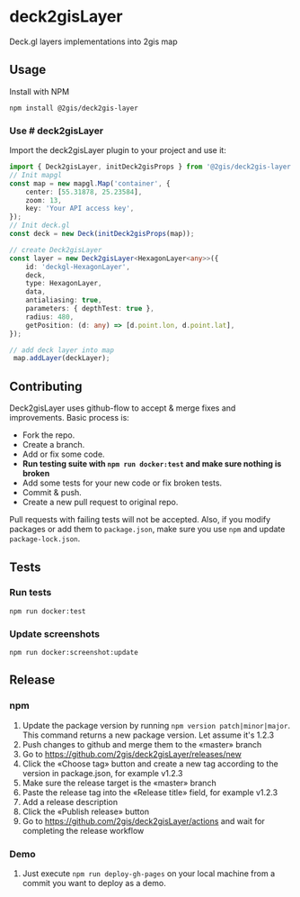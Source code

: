 # deck2gisLayer
Deck.gl layers implementations into 2gis map

## Usage

Install with NPM

```shell
npm install @2gis/deck2gis-layer
```

### Use # deck2gisLayer

Import the deck2gisLayer plugin to your project and use it:

```typescript
import { Deck2gisLayer, initDeck2gisProps } from '@2gis/deck2gis-layer';
// Init mapgl
const map = new mapgl.Map('container', {
    center: [55.31878, 25.23584],
    zoom: 13,
    key: 'Your API access key',
});
// Init deck.gl
const deck = new Deck(initDeck2gisProps(map));

// create Deck2gisLayer
const layer = new Deck2gisLayer<HexagonLayer<any>>({
    id: 'deckgl-HexagonLayer',
    deck,
    type: HexagonLayer,
    data,
    antialiasing: true,
    parameters: { depthTest: true },
    radius: 480,
    getPosition: (d: any) => [d.point.lon, d.point.lat],
});

// add deck layer into map
 map.addLayer(deckLayer);
```

## Contributing

Deck2gisLayer uses github-flow to accept & merge fixes and improvements. Basic process is:
- Fork the repo.
- Create a branch.
- Add or fix some code.
- **Run testing suite with `npm run docker:test` and make sure nothing is broken**
- Add some tests for your new code or fix broken tests.
- Commit & push.
- Create a new pull request to original repo.

Pull requests with failing tests will not be accepted.
Also, if you modify packages or add them to `package.json`, make sure you use `npm` and update `package-lock.json`.

## Tests

### Run tests
```shell
npm run docker:test
```

### Update screenshots
```shell
npm run docker:screenshot:update
```

## Release

### npm 

1. Update the package version by running `npm version patch|minor|major`. This command returns a new package version. Let assume it's 1.2.3
1. Push changes to github and merge them to the «master» branch
1. Go to https://github.com/2gis/deck2gisLayer/releases/new
1. Click the «Choose tag» button and create a new tag according to the version in package.json, for example v1.2.3
1. Make sure the release target is the «master» branch
1. Paste the release tag into the «Release title» field, for example v1.2.3
1. Add a release description
1. Click the «Publish release» button 
1. Go to https://github.com/2gis/deck2gisLayer/actions and wait for completing the release workflow

### Demo

1. Just execute `npm run deploy-gh-pages` on your local machine from a commit you want to deploy as a demo.